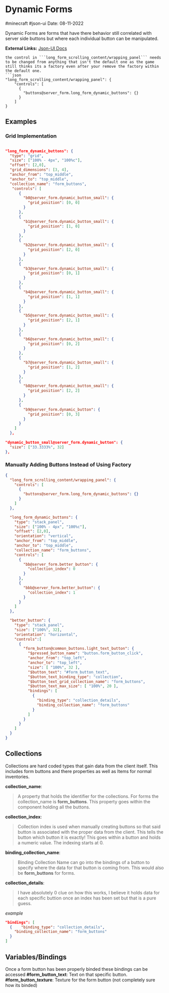 # Dynamic Forms
#minecraft #json-ui
Date: 08-11-2022

Dynamic Forms are forms that have there behavior still correlated with server side buttons but where each individual button can be manipulated.

**External Links:**
[Json-UI Docs](https://wiki.bedrock.dev/json-ui/json-ui-documentation.html#grid)


```ad-info
the control in ```long_form_scrolling_content/wrapping_panel``` needs to be changed from anything that isn't the default one as the game still thinks its a factory even after your remove the factory within the default one.
```json
"long_form_scrolling_content/wrapping_panel": {
	"controls": [
      {
        "buttons@server_form.long_form_dynamic_buttons": {}
      }
    ]
}
```

## Examples
### Grid Implementation
```json

"long_form_dynamic_buttons": {  
  "type": "grid",  
  "size": ["100% - 4px", "100%c"],  
  "offset": [2,0],  
  "grid_dimensions": [3, 4],  
  "anchor_from": "top_middle",  
  "anchor_to": "top_middle",  
  "collection_name": "form_buttons",  
   "controls": [
      {
        "b0@server_form.dynamic_button_small": {
          "grid_position": [0, 0]
        }
      },
      {
        "b1@server_form.dynamic_button_small": {
          "grid_position": [1, 0]
        }
      },
      {
        "b2@server_form.dynamic_button_small": {
          "grid_position": [2, 0]
        }
      },
      {
        "b3@server_form.dynamic_button_small": {
          "grid_position": [0, 1]
        }
      },
      {
        "b4@server_form.dynamic_button_small": {
          "grid_position": [1, 1]
        }
      },
      {
        "b5@server_form.dynamic_button_small": {
          "grid_position": [2, 1]
        }
      },
      {
        "b6@server_form.dynamic_button_small": {
          "grid_position": [0, 2]
        }
      },
      {
        "b7@server_form.dynamic_button_small": {
          "grid_position": [1, 2]
        }
      },
      {
        "b8@server_form.dynamic_button_small": {
          "grid_position": [2, 2]
        }
      },
      {
        "b9@server_form.dynamic_button": {
          "grid_position": [0, 3]
        }
      }
    ]
  }, 
  
"dynamic_button_small@server_form.dynamic_button": {  
  "size": ["33.3333%", 32]  
},
```
### Manually Adding Buttons Instead of Using Factory
```json
{
  "long_form_scrolling_content/wrapping_panel": {
    "controls": [
      {
        "buttons@server_form.long_form_dynamic_buttons": {}
      }
    ]
  },

  "long_form_dynamic_buttons": {
    "type": "stack_panel",
    "size": ["100% - 4px", "100%c"],
    "offset": [2,0],
    "orientation": "vertical",
    "anchor_from": "top_middle",
    "anchor_to": "top_middle",
    "collection_name": "form_buttons",
    "controls": [
      {
        "bb@server_form.better_button": {
          "collection_index": 0
        }
      },
      {
        "bbb@server_form.better_button": {
          "collection_index": 1
        }
      }
    ]
  },

  "better_button": {
    "type": "stack_panel",
    "size": ["100%", 32],
    "orientation": "horizontal",
    "controls":[
      {
        "form_button@common_buttons.light_text_button": {
          "$pressed_button_name": "button.form_button_click",
          "anchor_from": "top_left",
          "anchor_to": "top_left",
          "size": [ "100%", 32 ],
          "$button_text": "#form_button_text",
          "$button_text_binding_type": "collection",
          "$button_text_grid_collection_name": "form_buttons",
          "$button_text_max_size": [ "100%", 20 ],
          "bindings": [
            {
              "binding_type": "collection_details",
              "binding_collection_name": "form_buttons"
            }
          ]
        }
      }
    ]
  }
}
```

## Collections
Collections are hard coded types that gain data from the client itself. This includes form buttons and there properties as well as Items for normal inventories.  

**collection_name**:
>  A property that holds the identifier for the collections. For forms the collection_name is **form_buttons**. This property goes within the component holding all the buttons.

**collection_index**:
> Collection index is used when manually creating buttons so that said button is associated with the proper data from the client. This tells the button which button it is exactly! This goes within a button and holds a numeric value. The indexing starts at 0.

**binding_collection_name**:
> Binding Collection Name can go into the bindings of a button to specify where the data for that button is coming from. This would also be **form_buttons** for forms.

**collection_details**:
> I have absolutely 0 clue on how this works, I believe it holds data for each specific buttion once an index has been set but that is a pure guess.

*example*
```json
"bindings": [  
  {    "binding_type": "collection_details",  
    "binding_collection_name": "form_buttons"  
  }  
]
```



## Variables/Bindings
Once a form button has been properly binded these bindings can be accessed
**#form_button_text**: Text on that specific button.
**#form_button_texture**: Texture for the form button (not completely sure how its binded)